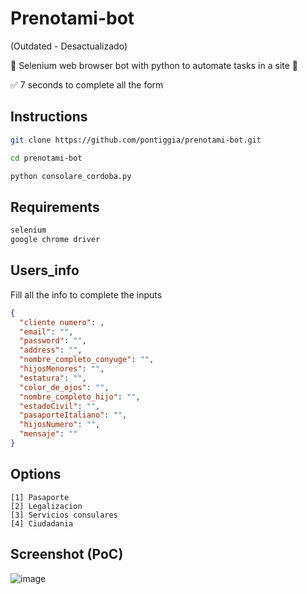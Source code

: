 # Prenotami-bot
(Outdated - Desactualizado)

🤖 Selenium web browser bot with python to automate tasks in a site 🤖

✅ 7 seconds to complete all the form

## Instructions
```bash
git clone https://github.com/pontiggia/prenotami-bot.git

cd prenotami-bot

python consolare_cordoba.py
```

## Requirements
```txt
selenium
google chrome driver
```

## Users_info
Fill all the info to complete the inputs
```json
{
  "cliente numero": ,
  "email": "",
  "password": "",
  "address": "",
  "nombre_completo_conyuge": "", 
  "hijosMenores": "",
  "estatura": "",
  "color_de_ojos": "",
  "nombre_completo_hijo": "", 
  "estadoCivil": "", 
  "pasaporteItaliano": "", 
  "hijosNumero": "",
  "mensaje": ""
}
```

## Options
```
[1] Pasaporte
[2] Legalizacion
[3] Servicios consulares
[4] Ciudadania
```
## Screenshot (PoC)
![image](https://user-images.githubusercontent.com/71143849/165993408-496ee58a-72a3-489b-9b50-f27e80709419.png)

